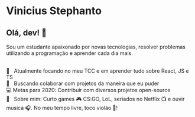 # Vinicius Stephanto

## Olá, dev! 👋

Sou um estudante apaixonado por novas tecnologias, resolver problemas utilizando a programação e aprender cada dia mais.

 <br/> 🔭 &nbsp; Atualmente focando no meu TCC e em aprender tudo sobre React, JS e TS
 <br/> :purple_heart: &nbsp;  Buscando colaborar com projetos da maneira que eu puder
 <br/> :computer: Metas para 2020: Contribuir com diversos projetos open-source &nbsp; 
 <br/> 💬  &nbsp; Sobre mim: Curto games :video_game: CS:GO, LoL, seriados no Netflix :tv: e ouvir musica :headphones:. No meu tempo livre, toco violão :guitar:! 
 


<!--
**stephanto-dev/stephanto-dev** is a ✨ _special_ ✨ repository because its `README.md` (this file) appears on your GitHub profile.

Here are some ideas to get you started:

- 🔭 I’m currently working on ...
- 🌱 I’m currently learning ...
- 👯 I’m looking to collaborate on ...
- 🤔 I’m looking for help with ...
- 💬 Ask me about ...
- 📫 How to reach me: ...
- 😄 Pronouns: ...
- ⚡ Fun fact: ...
-->
